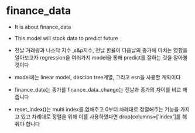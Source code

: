 # finance_data
* It is about finance_data

* This model will stock data to predict future
* 전날 거래량과 나스닥 지수 ,s&p지수, 전날 환율이 다음날의 종가에 미치는 영향을 알아보고자 regression을 여러가지 model을 통해 predict를 잘하는 것을 알아볼 것이다
* model에는 linear model, descion tree계열, 그리고 esn을 사용할 계획이다
* finance_data는 종가를 finance_data_change는 전날과 종가의 차이를 비교 해줍니다
* reset_index()는 multi index를 없애주고 0부터 차례대로 정렬해주는 기능을 가지고 있고 차례대로 정렬을 위해 이를 사용하였다면 drop(columns=['index']를 해줘야 합니다 

